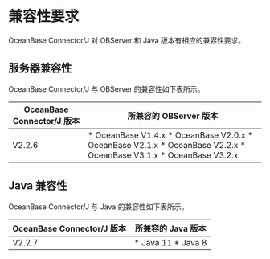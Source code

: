兼容性要求 
==========================

OceanBase Connector/J 对 OBServer 和 Java 版本有相应的兼容性要求。

服务器兼容性 
------------------------

OceanBase Connector/J 与 OBServer 的兼容性如下表所示。


| **OceanBase** Connector/J **版本** |                                                                                                                                                                 **所兼容的 OBServer 版本**                                                                                                                                                                  |
|----------------------------------|-------------------------------------------------------------------------------------------------------------------------------------------------------------------------------------------------------------------------------------------------------------------------------------------------------------------------------------------------------|
| V2.2.6                           | * OceanBase V1.4.x   * OceanBase V2.0.x   * OceanBase V2.1.x   * OceanBase V2.2.x   * OceanBase V3.1.x   * OceanBase V3.2.x    |



Java 兼容性 
--------------------------

OceanBase Connector/J 与 Java 的兼容性如下表所示。


| **OceanBase** Connector/J **版本** |                                              **所兼容的 Java 版本**                                              |
|----------------------------------|------------------------------------------------------------------------------------------------------------|
| V2.2.7           | * Java 11   * Java 8    |



